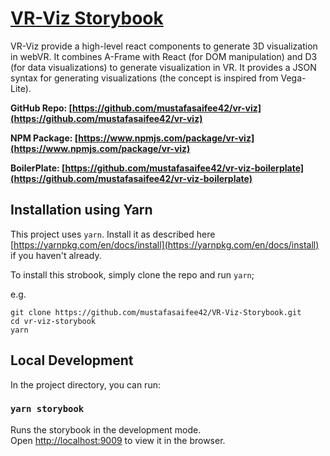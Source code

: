 # [VR-Viz Storybook](https://vr-viz.netlify.com)

VR-Viz provide a high-level react components to generate 3D visualization in webVR. It combines A-Frame with React (for DOM manipulation) and D3 (for data visualizations) to generate visualization in VR. It provides a JSON syntax for generating visualizations (the concept is inspired from Vega-Lite).

__GitHub Repo: [https://github.com/mustafasaifee42/vr-viz](https://github.com/mustafasaifee42/vr-viz)__

__NPM Package: [https://www.npmjs.com/package/vr-viz](https://www.npmjs.com/package/vr-viz)__

__BoilerPlate: [https://github.com/mustafasaifee42/vr-viz-boilerplate](https://github.com/mustafasaifee42/vr-viz-boilerplate)__

## Installation using Yarn
This project uses `yarn`. Install it as described here [https://yarnpkg.com/en/docs/install](https://yarnpkg.com/en/docs/install) if you haven't already.

To install this strobook, simply clone the repo and run `yarn`;

e.g.

    git clone https://github.com/mustafasaifee42/VR-Viz-Storybook.git
    cd vr-viz-storybook
    yarn

## Local Development

In the project directory, you can run:

### `yarn storybook`

Runs the storybook in the development mode.<br>
Open [http://localhost:9009](http://localhost:9009) to view it in the browser.
